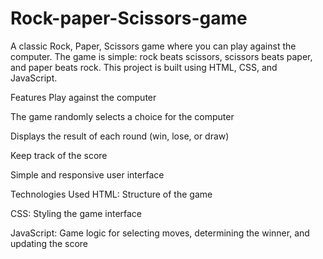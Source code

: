 # Rock-paper-Scissors-game
A classic Rock, Paper, Scissors game where you can play against the computer. The game is simple: rock beats scissors, scissors beats paper, and paper beats rock. This project is built using HTML, CSS, and JavaScript.

Features
Play against the computer

The game randomly selects a choice for the computer

Displays the result of each round (win, lose, or draw)

Keep track of the score

Simple and responsive user interface

Technologies Used
HTML: Structure of the game

CSS: Styling the game interface

JavaScript: Game logic for selecting moves, determining the winner, and updating the score
